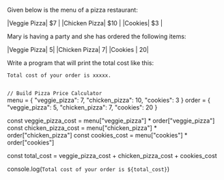 Given below is the
menu of a pizza restaurant:

|Veggie Pizza| $7 |
|Chicken Pizza| $10 |
|Cookies| $3 |

Mary is having a party
and
she has ordered the following
items:

|Veggie Pizza| 5|
|Chicken Pizza| 7|
|Cookies | 20|

Write a program that will
print the total cost like this:

```
Total cost of your order is xxxxx.
```

<codeblock language="javascript" type="exercise" testMode="fixedInput">
<code>
// Build Pizza Price Calculator
</code>

<solution>
menu = { "veggie_pizza": 7, "chicken_pizza": 10, "cookies": 3 }
order = { "veggie_pizza": 5, "chicken_pizza": 7, "cookies": 20 }

const veggie_pizza_cost = menu["veggie_pizza"] * order["veggie_pizza"]
const chicken_pizza_cost = menu["chicken_pizza"] * order["chicken_pizza"]
const cookies_cost = menu["cookies"] * order["cookies"]

const total_cost = veggie_pizza_cost + chicken_pizza_cost + cookies_cost

console.log(`Total cost of your order is ${total_cost}`)
</solution>
</codeblock>